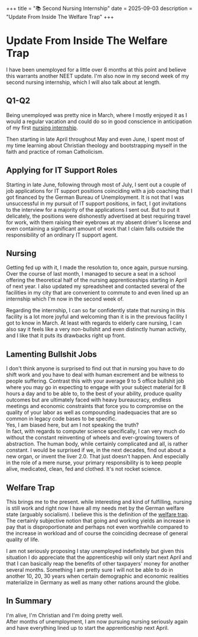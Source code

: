 +++
title = "📚 Second Nursing Internship"
date = 2025-09-03
description = "Update From Inside The Welfare Trap"
+++

# Update From Inside The Welfare Trap

I have been unemployed for a little over 6 months at this point and believe this warrants another NEET update.
I'm also now in my second week of my second nursing internship, which I will also talk about at length.

## Q1-Q2

Being unemployed was pretty nice in March, where I mostly enjoyed it as I would a regular
vacation and could do so in good conscience in anticipation of my first [nursing internship](https://port19.xyz/lifestyle/nursing-internship/).

Then starting in late April throughout May and even June, I spent most of my time learning about Christian
theology and bootstrapping myself in the faith and practice of roman Catholicism.

## Applying for IT Support Roles

Starting in late June, following through most of July, I sent out a couple of job applications
for IT support positions coinciding with a job coaching that I got financed by the German
Bureau of Unemployment.
It is not that I was unsuccessful in my pursuit of IT support positions, in fact, I got
invitations to the interview for a majority of the applications I sent out.
But to put it delicately, the positions were dishonestly advertised at best requiring travel
for work, with them raising their eyebrows at my absent driver's license and even containing
a significant amount of work that I claim falls outside the responsibility of an ordinary
IT support agent.

## Nursing

Getting fed up with it, I made the resolution to, once again, pursue nursing.
Over the course of last month, I managed to secure a seat in a school offering
the theoretical half of the nursing apprenticeships starting in April of next year.
I also updated my spreadsheet and contacted several of the facilities in my city that are
convenient to commute to and even lined up an internship which I'm now in the second week of.

Regarding the internship, I can so far confidently state that nursing in this facility is a lot
more joyful and welcoming than it is in the previous facility I got to know in March.
At least with regards to elderly care nursing, I can also say it feels like a very non-bullshit
and even distinctly human activity, and I like that it puts its drawbacks right up front.

## Lamenting Bullshit Jobs

I don't think anyone is surprised to find out that in nursing
you have to do shift work and you have to deal with human excrement and be witness to
people suffering.
Contrast this with your average 9 to 5 office bullshit job where you may go in expecting
to engage with your subject material for 8 hours a day and to be able to, to the best of
your ability, produce quality outcomes but are ultimately faced with heavy bureaucracy,
endless meetings and economic constraints that force you to compromise on the quality of
your labor as well as compounding inadequacies that are so common in legacy code bases to be specific.\
Yes, I am biased here, but am I not speaking the truth?\
In fact, with regards to computer science specifically, I can very much do without the
constant reinventing of wheels and ever-growing towers of abstraction.
The human body, while certainly complicated and all, is rather constant.
I would be surprised if we, in the next decades, find out about a new organ, or invent the
liver 2.0. That just doesn't happen.
And especially in the role of a mere nurse, your primary responsibility is to keep people alive, medicated, clean,
fed and clothed.
It's not rocket science.

## Welfare Trap

This brings me to the present. while interesting and kind of fulfilling, nursing is still
work and right now I have all my needs met by the German welfare state (arguably socialism). I believe this
is the definition of the [welfare trap](https://en.wikipedia.org/wiki/Welfare_trap). The certainly subjective notion that going and working
yields an increase in pay that is disproportionate and perhaps not even worthwhile compared to the
increase in workload and of course the coinciding decrease of general quality of life.

I am not seriously proposing I stay unemployed indefinitely but given this situation I do appreciate
that the apprenticeship will only start next April and that I can basically reap the
benefits of other taxpayers' money for another several months. Something I am
pretty sure I will not be able to do in another 10, 20, 30 years when certain
demographic and economic realities materialize in Germany as well as many
other nations around the globe.

## In Summary

I'm alive, I'm Christian and I'm doing pretty well.\
After months of unemployment, I am now pursuing nursing seriously again and have everything
lined up to start the apprenticeship next April.
